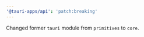 ```yaml
---
'@tauri-apps/api': 'patch:breaking'
---
```


Changed former `tauri` module from `primitives` to `core`.
